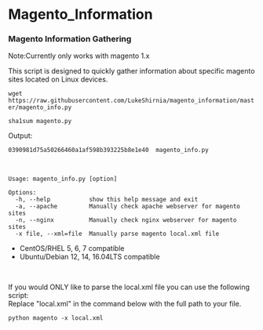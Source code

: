 # Magento_Information


### Magento Information Gathering

Note:Currently only works with magento 1.x

This script is designed to quickly gather information about specific magento sites located on Linux devices. 


`wget https://raw.githubusercontent.com/LukeShirnia/magento_information/master/magento_info.py`

`sha1sum magento.py`

Output:

`0390981d75a50266460a1af598b393225b8e1e40  magento_info.py`

<br />

```
Usage: magento_info.py [option]

Options:
  -h, --help           show this help message and exit
  -a, --apache         Manually check apache webserver for magento sites
  -n, --nginx          Manually check nginx webserver for magento sites
  -x file, --xml=file  Manually parse magento local.xml file
```


* CentOS/RHEL 5, 6, 7 compatible
* Ubuntu/Debian 12, 14, 16.04LTS compatible


<br />

If you would ONLY like to parse the local.xml file you can use the following script:
<br />
Replace "local.xml" in the command below with the full path to your file.

```
python magento -x local.xml
```
